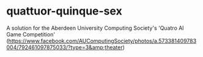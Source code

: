 # quattuor-quinque-sex
A solution for the Aberdeen University Computing Society's 'Quatro AI Game Competition' (https://www.facebook.com/AUComputingSociety/photos/a.573381409783004/792461097875033/?type=3&amp;theater)
